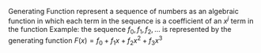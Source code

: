 Generating Function
  represent a sequence of numbers as an algebraic function in which each term in the sequence is a coefficient
  of an $`x^{j}`$ term in the function
  Example:
    the sequence
      $`f_{0},f_{1},f_{2},...`$ 
    is represented by the generating function
      $`F(x) = f_{0} + f_{1}x + f_{2}x^2 + f_{3}x^3`$
